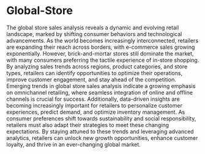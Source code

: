 # Global-Store
The global store sales analysis reveals a dynamic and evolving retail landscape, marked by shifting consumer behaviors and technological advancements.
 As the world becomes increasingly interconnected, retailers are expanding their reach across borders, with e-commerce sales growing exponentially. However, brick-and-mortar stores still dominate the market, with many consumers preferring the tactile experience of in-store shopping. By analyzing sales trends across regions, product categories, and store types, retailers can identify opportunities to optimize their operations, improve customer engagement, and stay ahead of the competition.
Emerging trends in global store sales analysis indicate a growing emphasis on omnichannel retailing, where seamless integration of online and offline channels is crucial for success. Additionally, data-driven insights are becoming increasingly important for retailers to personalize customer experiences, predict demand, and optimize inventory management. As consumer preferences shift towards sustainability and social responsibility, retailers must also adapt their strategies to meet these changing expectations. By staying attuned to these trends and leveraging advanced analytics, retailers can unlock new growth opportunities, enhance customer loyalty, and thrive in an ever-changing global market.
